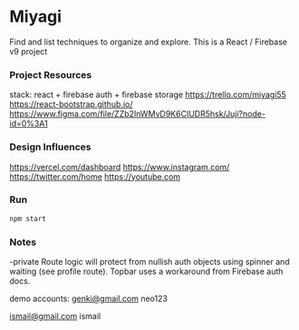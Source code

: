 # Miyagi

Find and list techniques to organize and explore. This is a React / Firebase v9 project

### Project Resources

stack: react + firebase auth + firebase storage
https://trello.com/miyagi55
https://react-bootstrap.github.io/
https://www.figma.com/file/ZZb2InWMvD9K6CIUDR5hsk/Juji?node-id=0%3A1

### Design Influences

https://vercel.com/dashboard
https://www.instagram.com/
https://twitter.com/home
https://youtube.com

### Run

```bash
npm start
```

### Notes

-private Route logic will protect from nullish auth objects using spinner and waiting (see profile route). Topbar uses a workaround from Firebase auth docs.

demo accounts:
genki@gmail.com
neo123

ismail@gmail.com
ismail
